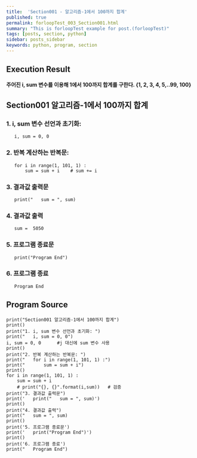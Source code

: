 ```yaml
---
title:  'Section001 - 알고리즘-1에서 100까지 합계'
published: true
permalink: forloopTest_003_Section001.html
summary: "This is forloopTest example for post.(forloopTest)"
tags: [posts, section, python]
sidebar: posts_sidebar
keywords: python, program, section
---
```


## Execution Result

**주어진 i, sum 변수를 이용해 1에서 100까지 합계를 구한다.
  {1, 2, 3, 4, 5,..99, 100}**

## Section001 알고리즘-1에서 100까지 합계

### 1. i, sum 변수 선언과 초기화:
```
   i, sum = 0, 0
```
### 2. 반복 계산하는 반복문:
```
   for i in range(1, 101, 1) :
       sum = sum + i    # sum += i
```
### 3. 결과값 출력문
```
   print("   sum = ", sum)
```
### 4. 결과값 출력
```
   sum =  5050
```
### 5. 프로그램 종료문
```
   print("Program End")
```
### 6. 프로그램 종료
```
   Program End
```

## Program Source

```
print("Section001 알고리즘-1에서 100까지 합계")
print()
print("1. i, sum 변수 선언과 초기화: ")
print("   i, sum = 0, 0")
i, sum = 0, 0      #j 대신에 sum 변수 사용
print()
print("2. 반복 계산하는 반복문: ")
print("   for i in range(1, 101, 1) :")
print("       sum = sum + i")
print()
for i in range(1, 101, 1) :
    sum = sum + i
    # print("{}, {}".format(i,sum))   # 검증
print("3. 결과값 출력문")
print('   print("   sum = ", sum)')
print()
print("4. 결과값 출력")
print("   sum = ", sum)
print()
print('5. 프로그램 종료문')
print('   print("Program End")')
print()
print('6. 프로그램 종료')
print("   Program End")
```
